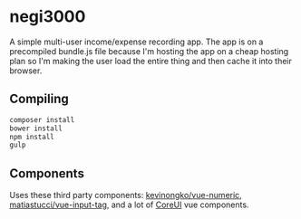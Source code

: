 # negi3000

A simple multi-user income/expense recording app.
The app is on a precompiled bundle.js file because I'm hosting the app on a cheap hosting plan so I'm making the user load the entire thing and then cache it into their browser.

## Compiling
```sh
composer install
bower install
npm install
gulp
```

## Components
Uses these third party components:
[kevinongko/vue-numeric](https://github.com/kevinongko/vue-numeric/), [matiastucci/vue-input-tag](https://github.com/matiastucci/vue-input-tag), and a lot of [CoreUI](http://coreui.io/) vue components.
